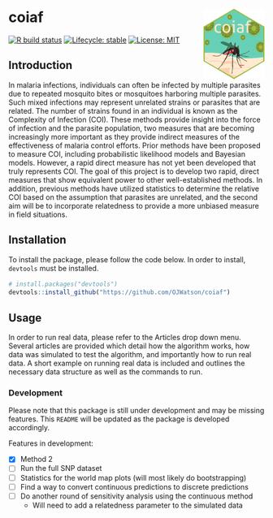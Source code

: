 
<!-- README.md is generated from README.Rmd. Please edit that file -->

# coiaf <a href='https://ojwatson.github.io/coiaf/'><img src='man/figures/logo.png' align="right" height="139" /></a>

<!-- badges: start -->

[![R build
status](https://github.com/OJWatson/coiaf/workflows/R-CMD-check/badge.svg)](https://github.com/OJWatson/coiaf/actions)
[![Lifecycle:
stable](https://img.shields.io/badge/lifecycle-stable-brightgreen.svg)](https://www.tidyverse.org/lifecycle/#stable)
[![License:
MIT](https://img.shields.io/badge/License-MIT-yellow.svg)](https://opensource.org/licenses/MIT)
<!-- badges: end -->

## Introduction

In malaria infections, individuals can often be infected by multiple
parasites due to repeated mosquito bites or mosquitoes harboring
multiple parasites. Such mixed infections may represent unrelated
strains or parasites that are related. The number of strains found in an
individual is known as the Complexity of Infection (COI). These methods
provide insight into the force of infection and the parasite population,
two measures that are becoming increasingly more important as they
provide indirect measures of the effectiveness of malaria control
efforts. Prior methods have been proposed to measure COI, including
probabilistic likelihood models and Bayesian models. However, a rapid
direct measure has not yet been developed that truly represents COI. The
goal of this project is to develop two rapid, direct measures that show
equivalent power to other well-established methods. In addition,
previous methods have utilized statistics to determine the relative COI
based on the assumption that parasites are unrelated, and the second aim
will be to incorporate relatedness to provide a more unbiased measure in
field situations.

## Installation

To install the package, please follow the code below. In order to
install, `devtools` must be installed.

``` r
# install.packages("devtools")
devtools::install_github("https://github.com/OJWatson/coiaf")
```

## Usage

In order to run real data, please refer to the Articles drop down menu.
Several articles are provided which detail how the algorithm works, how
data was simulated to test the algorithm, and importantly how to run
real data. A short example on running real data is included and outlines
the necessary data structure as well as the commands to run.

### Development

Please note that this package is still under development and may be
missing features. This `README` will be updated as the package is
developed accordingly.

Features in development:

  - [x] Method 2
  - [ ] Run the full SNP dataset
  - [ ] Statistics for the world map plots (will most likely do
    bootstrapping)
  - [ ] Find a way to convert continuous predictions to discrete
    predictions
  - [ ] Do another round of sensitivity analysis using the continuous
    method
      - Will need to add a relatedness parameter to the simulated data
